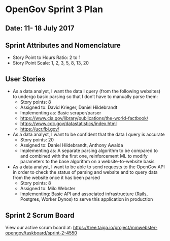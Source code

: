 # OpenGov Sprint 3 Plan

## Date: 11- 18 July 2017

## Sprint Attributes and Nomenclature

* Story Point to Hours Ratio: 2 to 1
* Story Point Scale: 1, 2, 3, 5, 8, 13, 20

## User Stories
* As a data analyst, I want the data I query (from the following websites) to undergo basic parsing so that I don’t have to manually parse them:
    * Story points: 8
    * Assigned to: David Krieger, Daniel Hildebrandt
    * Implementing as: Basic scraper/parser
    * https://www.cia.gov/library/publications/the-world-factbook/
    * https://www.cdc.gov/datastatistics/index.html
    * https://ucr.fbi.gov/
* As a data analyst, I want to be confident that the data I query is accurate
    * Story points: 20
    * Assigned to: Daniel Hildebrandt, Anthony Awaida
    * Implementing as: A separate parsing algorithm to be compared to and combined with the first one, reinforcement ML to modify parameters to the base algorithm on a website-to-website basis
* As a data analyst, I want to be able to send requests to the OpenGov API in order to check the status of parsing and website and to query data from the website once it has been parsed
    * Story points: 8
    * Assigned to: Milo Webster
    * Implementing: Basic API and associated infrastructure (Rails, Postgres, Worker Dynos) to serve this application in production

## Sprint 2 Scrum Board
View our active scrum board at: https://tree.taiga.io/project/mmwebster-opengov/taskboard/sprint-2-4550
